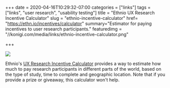 +++
date = 2020-04-16T10:29:32-07:00
categories = ["links"]
tags = ["links", "user research", "usability testing"]
title = "Ethnio UX Research Incentive Calculator"
slug = "ethnio-incentive-calculator"
href= "https://ethn.io/incentives/calculator"
summary="Estimator for paying incentives to user research participants."
featuredimg = "//konigi.com/media/links/ethnio-incentive-calculator.png"


+++

<a href="https://ethn.io/incentives/calculator"><img src="//konigi.com/media/links/ethnio-incentive-calculator.png" /></a>

Ethnio's <a href="https://ethn.io/incentives/calculator">UX Research Incentive Calculator</a> provides a way to estimate how much to pay research participants in different parts of the world, based on the type of study, time to complete and geographic location. Note that if you provide a prize or giveaway, this calculator won't help.   
